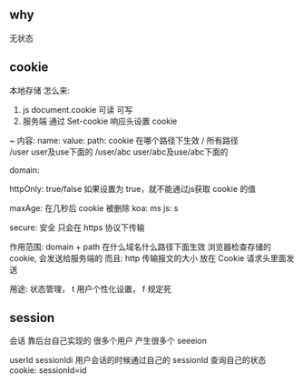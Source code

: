 ## why

无状态

## cookie

本地存储
怎么来: 
1. js document.cookie 可读 可写
2. 服务端 通过 Set-cookie 响应头设置 cookie

~
内容:
  name: 
  value: 
  path:  cookie 在哪个路径下生效
    /           所有路径              
    /user       user及use下面的
    /user/abc   user/abc及use/abc下面的

  domain:

  httpOnly: true/false
    如果设置为 true，就不能通过js获取 cookie 的值
  
  maxAge: 在几秒后 cookie 被删除
    koa: ms   js: s

  secure: 安全 只会在 https 协议下传输

  作用范围:
  domain + path  在什么域名什么路径下面生效
  浏览器检查存储的 cookie, 会发送给服务端的
  而且: http 传输报文的大小
  放在 Cookie 请求头里面发送

用途: 
  状态管理， t
  用户个性化设置， f
  规定死


## session
会话
靠后台自己实现的
很多个用户 产生很多个 seeeion

userId
sessionIdi  用户会话的时候通过自己的 sessionId 查询自己的状态
cookie: sessionId=id
